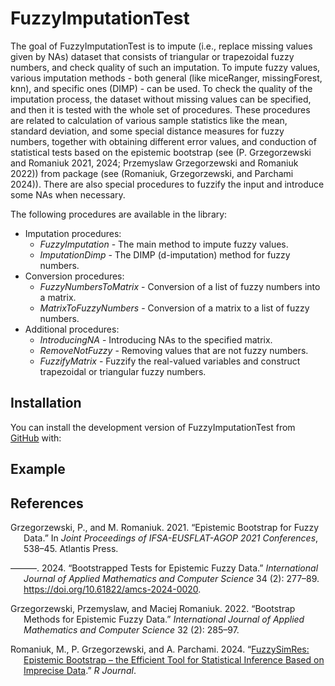 
<!-- README.md is generated from README.Rmd. Please edit that file -->

# FuzzyImputationTest

<!-- badges: start -->
<!-- badges: end -->

The goal of FuzzyImputationTest is to impute (i.e., replace missing
values given by NAs) dataset that consists of triangular or trapezoidal
fuzzy numbers, and check quality of such an imputation. To impute fuzzy
values, various imputation methods - both general (like miceRanger,
missingForest, knn), and specific ones (DIMP) - can be used. To check
the quality of the imputation process, the dataset without missing
values can be specified, and then it is tested with the whole set of
procedures. These procedures are related to calculation of various
sample statistics like the mean, standard deviation, and some special
distance measures for fuzzy numbers, together with obtaining different
error values, and conduction of statistical tests based on the epistemic
bootstrap (see (P. Grzegorzewski and Romaniuk 2021, 2024; Przemyslaw
Grzegorzewski and Romaniuk 2022)) from package (see (Romaniuk,
Grzegorzewski, and Parchami 2024)). There are also special procedures to
fuzzify the input and introduce some NAs when necessary.

The following procedures are available in the library:

- Imputation procedures:
  - *FuzzyImputation* - The main method to impute fuzzy values.
  - *ImputationDimp* - The DIMP (d-imputation) method for fuzzy numbers.
- Conversion procedures:
  - *FuzzyNumbersToMatrix* - Conversion of a list of fuzzy numbers into
    a matrix.
  - *MatrixToFuzzyNumbers* - Conversion of a matrix to a list of fuzzy
    numbers.
- Additional procedures:
  - *IntroducingNA* - Introducing NAs to the specified matrix.
  - *RemoveNotFuzzy* - Removing values that are not fuzzy numbers.
  - *FuzzifyMatrix* - Fuzzify the real-valued variables and construct
    trapezoidal or triangular fuzzy numbers.

## Installation

You can install the development version of FuzzyImputationTest from
[GitHub](https://github.com/) with:

## Example

## References

<div id="refs" class="references csl-bib-body hanging-indent"
entry-spacing="0">

<div id="ref-grzegorzewski2021" class="csl-entry">

Grzegorzewski, P., and M. Romaniuk. 2021. “Epistemic Bootstrap for Fuzzy
Data.” In *Joint Proceedings of IFSA-EUSFLAT-AGOP 2021 Conferences*,
538–45. Atlantis Press.

</div>

<div id="ref-PGMR2024AMS" class="csl-entry">

———. 2024. “Bootstrapped Tests for Epistemic Fuzzy Data.” *International
Journal of Applied Mathematics and Computer Science* 34 (2): 277–89.
<https://doi.org/10.61822/amcs-2024-0020>.

</div>

<div id="ref-Grzegorzewski_Romaniuk_2022" class="csl-entry">

Grzegorzewski, Przemyslaw, and Maciej Romaniuk. 2022. “Bootstrap Methods
for Epistemic Fuzzy Data.” *International Journal of Applied Mathematics
and Computer Science* 32 (2): 285–97.

</div>

<div id="ref-FuzzySimRes" class="csl-entry">

Romaniuk, M., P. Grzegorzewski, and A. Parchami. 2024. “[FuzzySimRes:
Epistemic Bootstrap – the Efficient Tool for Statistical Inference Based
on Imprecise Data]().” *R Journal*.

</div>

</div>
